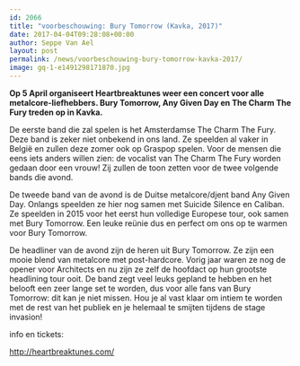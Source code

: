 ```yaml
---
id: 2066
title: "voorbeschouwing: Bury Tomorrow (Kavka, 2017)"
date: 2017-04-04T09:28:08+00:00
author: Seppe Van Ael
layout: post
permalink: /news/voorbeschouwing-bury-tomorrow-kavka-2017/
image: gq-1-e1491298171870.jpg
---
```

**Op 5 April organiseert Heartbreaktunes weer een concert voor alle metalcore-liefhebbers. Bury Tomorrow, Any Given Day en The Charm The Fury treden op in Kavka.**

De eerste band die zal spelen is het Amsterdamse The Charm The Fury. Deze band is zeker niet onbekend in ons land. Ze speelden al vaker in België en zullen deze zomer ook op Graspop spelen. Voor de mensen die eens iets anders willen zien: de vocalist van The Charm The Fury worden gedaan door een vrouw! Zij zullen de toon zetten voor de twee volgende bands die avond.



De tweede band van de avond is de Duitse metalcore/djent band Any Given Day. Onlangs speelden ze hier nog samen met Suicide Silence en Caliban. Ze speelden in 2015 voor het eerst hun volledige Europese tour, ook samen met Bury Tomorrow. Een leuke reünie dus en perfect om ons op te warmen voor Bury Tomorrow.



De headliner van de avond zijn de heren uit Bury Tomorrow. Ze zijn een mooie blend van metalcore met post-hardcore. Vorig jaar waren ze nog de opener voor Architects en nu zijn ze zelf de hoofdact op hun grootste headlining tour ooit. De band zegt veel leuks gepland te hebben en het belooft een zeer lange set te worden, dus voor alle fans van Bury Tomorrow: dit kan je niet missen. Hou je al vast klaar om intiem te worden met de rest van het publiek en je helemaal te smijten tijdens de stage invasion!



info en tickets:

http://heartbreaktunes.com/